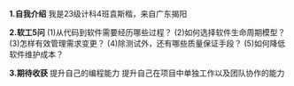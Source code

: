 **1.自我介绍** 
我是23级计科4班袁斯楷，来自广东揭阳

**2.软工5问** 
(1)从代码到软件需要经历哪些过程？ 
(2)如何选择软件生命周期模型？ 
(3)怎样有效管理需求变更？ 
(4)除测试外，还有哪些质量保证手段？ 
(5)如何降低软件维护成本？

**3.期待收获** 
提升自己的编程能力 
提升自己在项目中单独工作以及团队协作的能力
